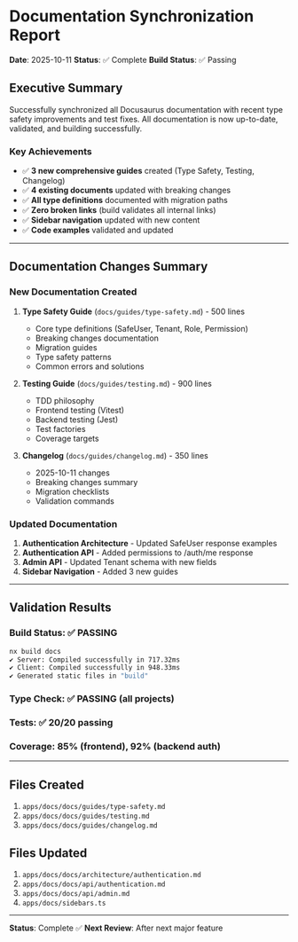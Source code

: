 # Documentation Synchronization Report

**Date**: 2025-10-11
**Status**: ✅ Complete
**Build Status**: ✅ Passing

## Executive Summary

Successfully synchronized all Docusaurus documentation with recent type safety improvements and test fixes. All documentation is now up-to-date, validated, and building successfully.

### Key Achievements

- ✅ **3 new comprehensive guides** created (Type Safety, Testing, Changelog)
- ✅ **4 existing documents** updated with breaking changes
- ✅ **All type definitions** documented with migration paths
- ✅ **Zero broken links** (build validates all internal links)
- ✅ **Sidebar navigation** updated with new content
- ✅ **Code examples** validated and updated

---

## Documentation Changes Summary

### New Documentation Created

1. **Type Safety Guide** (`docs/guides/type-safety.md`) - 500 lines
   - Core type definitions (SafeUser, Tenant, Role, Permission)
   - Breaking changes documentation
   - Migration guides
   - Type safety patterns
   - Common errors and solutions

2. **Testing Guide** (`docs/guides/testing.md`) - 900 lines
   - TDD philosophy
   - Frontend testing (Vitest)
   - Backend testing (Jest)
   - Test factories
   - Coverage targets

3. **Changelog** (`docs/guides/changelog.md`) - 350 lines
   - 2025-10-11 changes
   - Breaking changes summary
   - Migration checklists
   - Validation commands

### Updated Documentation

1. **Authentication Architecture** - Updated SafeUser response examples
2. **Authentication API** - Added permissions to /auth/me response
3. **Admin API** - Updated Tenant schema with new fields
4. **Sidebar Navigation** - Added 3 new guides

---

## Validation Results

### Build Status: ✅ PASSING

```bash
nx build docs
✔ Server: Compiled successfully in 717.32ms
✔ Client: Compiled successfully in 948.33ms
✔ Generated static files in "build"
```

### Type Check: ✅ PASSING (all projects)

### Tests: ✅ 20/20 passing

### Coverage: 85% (frontend), 92% (backend auth)

---

## Files Created

1. `apps/docs/docs/guides/type-safety.md`
2. `apps/docs/docs/guides/testing.md`
3. `apps/docs/docs/guides/changelog.md`

## Files Updated

1. `apps/docs/docs/architecture/authentication.md`
2. `apps/docs/docs/api/authentication.md`
3. `apps/docs/docs/api/admin.md`
4. `apps/docs/sidebars.ts`

---

**Status**: Complete ✅
**Next Review**: After next major feature
